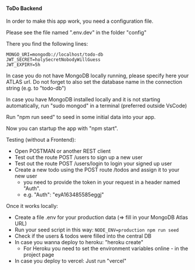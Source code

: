 #### ToDo Backend

In order to make this app work, you need a configuration file.

Please see the file named ".env.dev" in the folder "config"

There you find the following lines:

```
MONGO_URI=mongodb://localhost/todo-db
JWT_SECRET=holySecretNobodyWillGuess
JWT_EXPIRY=5h
```

In case you do not have MongoDB locally running, please specify here your ATLAS url. Do not forget to also set the database name in the connection string (e.g. to "todo-db")

In case you have MongoDB installed locally and it is not starting automatically, run "sudo mongod" in a terminal (preferred outside VsCode)

Run "npm run seed" to seed in some initial data into your app.

Now you can startup the app with "npm start".

Testing (without a Frontend):
- Open POSTMAN or another REST client 
- Test out the route POST /users to sign up a new user
- Test out the route POST /users/login to login your signed up user
- Create a new todo using the POST route /todos and assign it to your new user
  - you need to provide the token in your request in a header named "Auth".
  - e.g. "Auth": "eyA163485585eggj"

Once it works locally: 
- Create a file .env for your production data (=> fill in your MongoDB Atlas URL)
- Run your seed script in this way: `NODE_ENV=production npm run seed`
- Check if the users & todos were filled into the central DB
- In case you wanna deploy to heroku: "heroku create"
  - For Heroku you need to set the environment variables online - in the project page
- In case you deploy to vercel: Just run "vercel"


